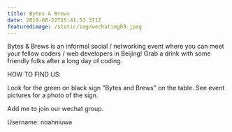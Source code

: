 ```yaml
---
title: Bytes & Brews
date: 2019-08-22T15:41:53.371Z
featuredimage: /static/img/wechatimg89.jpeg
---
```

Bytes & Brews is an informal social / networking event where you can meet your fellow coders / web developers in Beijing! Grab a drink with some friendly folks after a long day of coding.

HOW TO FIND US:

Look for the green on black sign "Bytes and Brews" on the table. See event pictures for a photo of the sign.

Add me to join our wechat group.

Username: noahniuwa
